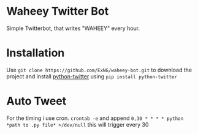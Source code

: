 # Waheey Twitter Bot

Simple Twitterbot, that writes "WAHEEY" every hour.

# Installation

Use `git clone https://github.com/ExNG/waheey-bot.git` to download the project and install [python-twitter](https://github.com/bear/python-twitter) using `pip install python-twitter`

# Auto Tweet

For the timing i use cron.
`crontab -e` and append `0,30 * * * * python *path to .py file* >/dev/null` this will trigger every 30
